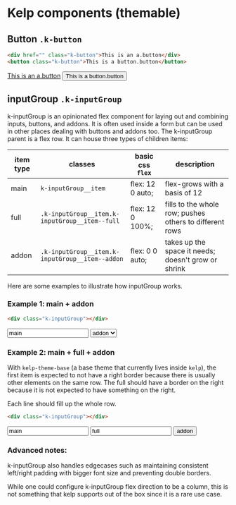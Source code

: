 # Kelp components (themable)

## Button `.k-button`
```html
<div href="" class="k-button">This is an a.button</div>
<button class="k-button">This is a button.button</button>
```
<a href="" class="k-button">This is an a.button</a>
<button class="k-button">This is a button.button</button>

## inputGroup `.k-inputGroup`
k-inputGroup is an opinionated flex component for laying out and combining inputs, buttons, and addons. It is often used inside a form but can be used in other places dealing with buttons and addons too.
The k-inputGroup parent is a flex row. It can house three types of children items:

| item type | classes                                         | basic css `flex` | description                                             |
|-----------|-------------------------------------------------|------------------|---------------------------------------------------------|
| main      | `k-inputGroup__item`                            | flex: 12 0 auto; | flex-grows with a basis of 12                           |
| full      | `.k-inputGroup__item.k-inputGroup__item--full`  | flex: 12 0 100%; | fills to the whole row; pushes others to different rows |
| addon     | `.k-inputGroup__item.k-inputGroup__item--addon` | flex: 0 0 auto;  | takes up the space it needs; doesn't grow or shrink     |

Here are some examples to illustrate how inputGroup works.

### Example 1: main + addon
```html
<div class="k-inputGroup"></div>
```
<div class="k-inputGroup">
  <input class="k-inputGroup__item" value="main" type="text">
  <select class="k-inputGroup__item k-inputGroup__item--addon">
    <option value="addon">addon</option>
  </select>
</div>


### Example 2: main + full + addon
With `kelp-theme-base` (a base theme that currently lives inside `kelp`), the first item is expected to not have a right border because there is usually other elements on the same row. The full should have a border on the right because it is not expected to have something on the right.

Each line should fill up the whole row.
```html
<div class="k-inputGroup"></div>
```
<div class="k-inputGroup">
  <input class="k-inputGroup__item" value="main" type="text">
  <input class="k-inputGroup__item k-inputGroup__item--full" value="full" type="text">
  <button class="k-button k-inputGroup__item k-inputGroup__item--addon" value="addon">addon</button>
</div>

### Advanced notes:

k-inputGroup also handles edgecases such as maintaining consistent left/right padding with bigger font size and preventing double borders.

While one could configure k-inputGroup flex direction to be a column, this is not something that kelp supports out of the box since it is a rare use case.
